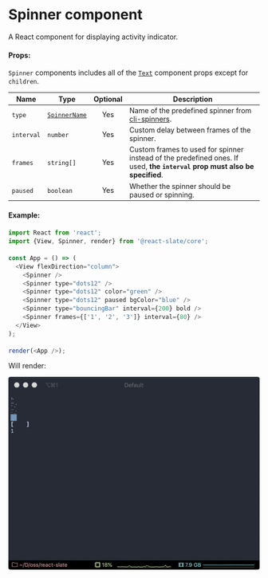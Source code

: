 # Spinner component

A React component for displaying activity indicator.

#### Props:

`Spinner` components includes all of the [`Text`](components/text) component props except for `children`.

| Name       | Type                                                                                        | Optional | Description                                                                                                                |
| ---------- | ------------------------------------------------------------------------------------------- | :------: | -------------------------------------------------------------------------------------------------------------------------- |
| `type`     | [`SpinnerName`](https://github.com/sindresorhus/cli-spinners/blob/master/index.d.ts#L2-L72) |   Yes    | Name of the predefined spinner from [cli-spinners](https://www.npmjs.com/package/cli-spinners).                            |
| `interval` | `number`                                                                                    |   Yes    | Custom delay between frames of the spinner.                                                                                |
| `frames`   | `string[]`                                                                                  |   Yes    | Custom frames to used for spinner instead of the predefined ones. If used, **the `interval` prop must also be specified**. |
| `paused`   | `boolean`                                                                                   |   Yes    | Whether the spinner should be paused or spinning.                                                                          |

#### Example:

```js
import React from 'react';
import {View, Spinner, render} from '@react-slate/core';

const App = () => (
  <View flexDirection="column">
    <Spinner />
    <Spinner type="dots12" />
    <Spinner type="dots12" color="green" />
    <Spinner type="dots12" paused bgColor="blue" />
    <Spinner type="bouncingBar" interval={200} bold />
    <Spinner frames={['1', '2', '3']} interval={80} />
  </View>
);

render(<App />);
```

Will render:

![Spinner example GIF](../_assets/spinner.gif)
